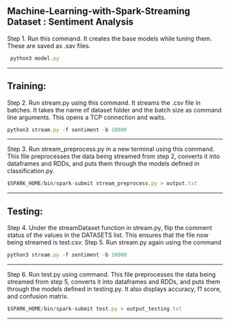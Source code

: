 Machine-Learning-with-Spark-Streaming 
**Dataset** : **Sentiment Analysis**
---
Step 1. Run this command. It creates the base models while tuning them. These are saved as .sav files.
```Javascript
 python3 model.py
```
---
Training:
---
Step 2. Run stream.py using this command. It streams the .csv file in batches. It takes the name of dataset folder and the batch size as command line arguments. This opens a TCP connection and waits.

```Javascript
python3 stream.py -f sentiment -b 10000 
```
---
Step 3. Run stream_preprocess.py in a new terminal using this command. This file preprocesses the data being streamed from step 2, converts it into dataframes and RDDs, and puts them through the models defined in classification.py.
```Javascript
$SPARK_HOME/bin/spark-submit stream_preprocess.py > output.txt
```
---
Testing:
---
Step 4. Under the streamDataset function in stream.py, flip the comment status of the values in the DATASETS list. This ensures that the file now being streamed is test.csv.
Step 5. Run stream.py again using the command
```Javascript
python3 stream.py -f sentiment -b 10000 
```
---
Step 6. Run test.py using command. This file preprocesses the data being streamed from step 5, converts it into dataframes and RDDs, and puts them through the models defined in testing.py. It also displays accuracy, f1 score, and confusion matrix.

```Javascript
$SPARK_HOME/bin/spark-submit test.py > output_testing.txt
```
---
